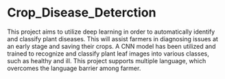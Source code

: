 # Crop_Disease_Deterction
This project aims to utilize deep learning in order to automatically identify and classify plant diseases. This will assist farmers in diagnosing issues at an early stage and saving their crops.  A CNN model has been utilized and trained to recognize and classify plant leaf images into various classes, such as healthy and ill.
This project supports multiple language, which overcomes the language barrier among farmer.
